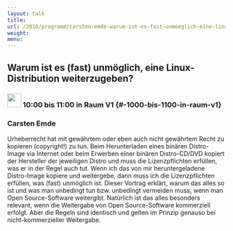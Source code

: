 ```yaml
---
layout: talk
title:
url: /2016/programm/carsten-emde-warum-ist-es-fast-unmoeglich-eine-linux-distribution-weiterzugeben/
weight:
menu:
---
```

## Warum ist es (fast) unmöglich, eine Linux-Distribution weiterzugeben?

### <img height = "32" src="../../../images/talk.svg"> 10:00 bis 11:00 in Raum V1 {#-1000-bis-1100-in-raum-v1}

### Carsten Emde

Urheberrecht hat mit gewährtem oder eben auch nicht gewährtem Recht zu kopieren (copyright!) zu tun. Beim Herunterladen eines binären Distro-Image via Internet oder beim Erwerben einer binären Distro-CD/DVD kopiert der Hersteller der jeweiligen Distro und muss die Lizenzpflichten erfüllen, was er in der Regel auch tut. Wenn ich das von mir heruntergeladene Distro-Image kopiere und weitergebe, dann muss ich die Lizenzpflichten erfüllen, was (fast) unmöglich ist. Dieser Vortrag erklärt, warum das alles so ist und was man unbedingt tun bzw. unbedingt vermeiden muss, wenn man Open Source-Software weitergibt. Natürlich ist das alles besonders relevant, wenn die Weitergabe von Open Source-Software kommerziell erfolgt. Aber die Regeln sind identisch und gelten im Prinzip genauso bei nicht-kommerzieller Weitergabe.

